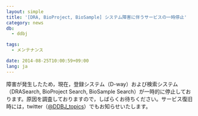 ```yaml
---
layout: simple
title: '[DRA, BioProject, BioSample] システム障害に伴うサービスの一時停止'
category: news
db:
  - ddbj

tags:
  - メンテナンス

date: 2014-08-25T10:00:59+09:00
lang: ja
---
```


<p>障害が発生したため，現在，登録システム（D-way）および検索システム（DRASearch, BioProject Search, BioSample Search）が一時的に停止しております。原因を調査しておりますので，しばらくお待ちください。サービス復旧時には，twitter（<a href="https://twitter.com/DDBJ_topics">@DDBJ_topics</a>）でもお知らせいたします。</p>
